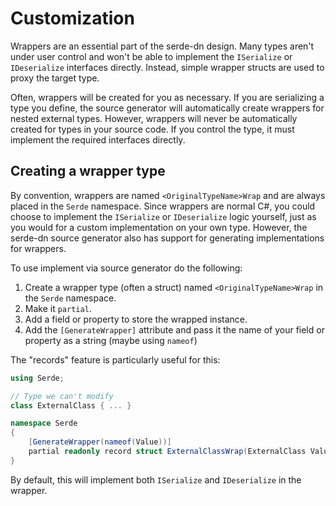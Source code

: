 # Customization

Wrappers are an essential part of the serde-dn design. Many types aren't under user control and won't be able to implement the `ISerialize` or `IDeserialize` interfaces directly. Instead, simple wrapper structs are used to proxy the target type.

Often, wrappers will be created for you as necessary. If you are serializing a type you define, the source generator will automatically create wrappers for nested external types. However, wrappers will never be automatically created for types in your source code. If you control the type, it must implement the required interfaces directly.

## Creating a wrapper type

By convention, wrappers are named `<OriginalTypeName>Wrap` and are always placed in the `Serde` namespace. Since wrappers are normal C#, you could choose to implement the `ISerialize` or `IDeserialize` logic yourself, just as you would for a custom implementation on your own type. However, the serde-dn source generator also has support for generating implementations for wrappers.

To use implement via source generator do the following:

  1. Create a wrapper type (often a struct) named `<OriginalTypeName>Wrap` in the `Serde` namespace.
  1. Make it `partial`.
  1. Add a field or property to store the wrapped instance.
  1. Add the `[GenerateWrapper]` attribute and pass it the name of your field or property as a string (maybe using `nameof`)

The "records" feature is particularly useful for this:

```C#
using Serde;

// Type we can't modify
class ExternalClass { ... }

namespace Serde
{
    [GenerateWrapper(nameof(Value))]
    partial readonly record struct ExternalClassWrap(ExternalClass Value);
}
```

By default, this will implement both `ISerialize` and `IDeserialize` in the wrapper.